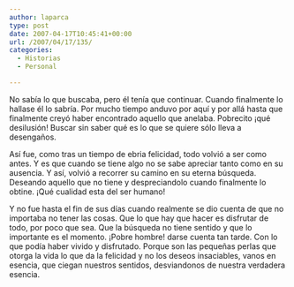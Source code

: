 ```yaml
---
author: laparca
type: post
date: 2007-04-17T10:45:41+00:00
url: /2007/04/17/135/
categories:
  - Historias
  - Personal

---
```

No sabía lo que buscaba, pero él tenía que continuar. Cuando finalmente lo hallase él lo sabría. Por mucho tiempo anduvo por aquí y por allá hasta que finalmente creyó haber encontrado aquello que anelaba. Pobrecito ¡qué desilusión! Buscar sin saber qué es lo que se quiere sólo lleva a desengaños.

Así fue, como tras un tiempo de ebria felicidad, todo volvió a ser como antes. Y es que cuando se tiene algo no se sabe apreciar tanto como en su ausencia. Y así, volvió a recorrer su camino en su eterna búsqueda. Deseando aquello que no tiene y despreciandolo cuando finalmente lo obtine. ¡Qué cualidad esta del ser humano!

Y no fue hasta el fin de sus días cuando realmente se dio cuenta de que no importaba no tener las cosas. Que lo que hay que hacer es disfrutar de todo, por poco que sea. Que la búsqueda no tiene sentido y que lo importante es el momento. ¡Pobre hombre! darse cuenta tan tarde. Con lo que podía haber vivido y disfrutado. Porque son las pequeñas perlas que otorga la vida lo que da la felicidad y no los deseos insaciables, vanos en esencia, que ciegan nuestros sentidos, desviandonos de nuestra verdadera esencia.